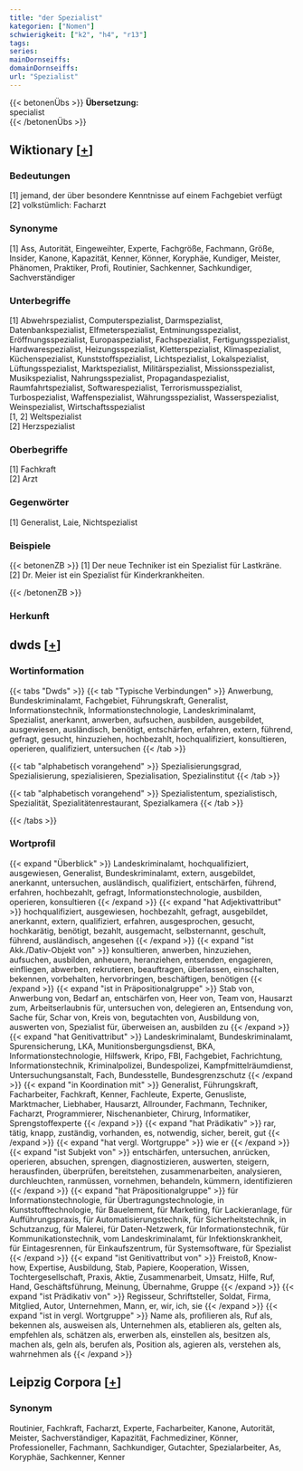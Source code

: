 ```yaml
---
title: "der Spezialist"
kategorien: ["Nomen"]
schwierigkeit: ["k2", "h4", "r13"]
tags:
series:
mainDornseiffs:
domainDornseiffs:
url: "Spezialist"
---
```


{{< betonenÜbs >}}
**Übersetzung:**  
specialist  
{{< /betonenÜbs >}}

## Wiktionary [[+](https://de.wiktionary.org/wiki/Spezialist)]

### Bedeutungen
[1] jemand, der über besondere Kenntnisse auf einem Fachgebiet verfügt  
[2] volkstümlich: Facharzt  

### Synonyme
[1] Ass, Autorität, Eingeweihter, Experte, Fachgröße, Fachmann, Größe, Insider, Kanone, Kapazität, Kenner, Könner, Koryphäe, Kundiger, Meister, Phänomen, Praktiker, Profi, Routinier, Sachkenner, Sachkundiger, Sachverständiger  

### Unterbegriffe
[1] Abwehrspezialist, Computerspezialist, Darmspezialist, Datenbankspezialist, Elfmeterspezialist, Entminungsspezialist, Eröffnungsspezialist, Europaspezialist, Fachspezialist, Fertigungsspezialist, Hardwarespezialist, Heizungsspezialist, Kletterspezialist, Klimaspezialist, Küchenspezialist, Kunststoffspezialist, Lichtspezialist, Lokalspezialist, Lüftungsspezialist, Marktspezialist, Militärspezialist, Missionsspezialist, Musikspezialist, Nahrungsspezialist, Propagandaspezialist, Raumfahrtspezialist, Softwarespezialist, Terrorismusspezialist, Turbospezialist, Waffenspezialist, Währungsspezialist, Wasserspezialist, Weinspezialist, Wirtschaftsspezialist  
[1, 2] Weltspezialist  
[2] Herzspezialist  

### Oberbegriffe
[1] Fachkraft  
[2] Arzt  

### Gegenwörter
[1] Generalist, Laie, Nichtspezialist  

### Beispiele
{{< betonenZB >}}
[1] Der neue Techniker ist ein Spezialist für Lastkräne.  
[2] Dr. Meier ist ein Spezialist für Kinderkrankheiten.  

{{< /betonenZB >}}
### Herkunft



## dwds [[+](https://www.dwds.de/wb/Spezialist)]

### Wortinformation
{{< tabs "Dwds" >}}
{{< tab "Typische Verbindungen" >}}
Anwerbung, Bundeskriminalamt, Fachgebiet, Führungskraft, Generalist, Informationstechnik, Informationstechnologie, Landeskriminalamt, Spezialist, anerkannt, anwerben, aufsuchen, ausbilden, ausgebildet, ausgewiesen, ausländisch, benötigt, entschärfen, erfahren, extern, führend, gefragt, gesucht, hinzuziehen, hochbezahlt, hochqualifiziert, konsultieren, operieren, qualifiziert, untersuchen
{{< /tab >}}

{{< tab "alphabetisch vorangehend" >}}
Spezialisierungsgrad, Spezialisierung, spezialisieren, Spezialisation, Spezialinstitut
{{< /tab >}}

{{< tab "alphabetisch vorangehend" >}}
Spezialistentum, spezialistisch, Spezialität, Spezialitätenrestaurant, Spezialkamera
{{< /tab >}}

{{< /tabs >}}

### Wortprofil
{{< expand "Überblick" >}} Landeskriminalamt, hochqualifiziert, ausgewiesen, Generalist, Bundeskriminalamt, extern, ausgebildet, anerkannt, untersuchen, ausländisch, qualifiziert, entschärfen, führend, erfahren, hochbezahlt, gefragt, Informationstechnologie, ausbilden, operieren, konsultieren {{< /expand >}}
{{< expand "hat Adjektivattribut" >}} hochqualifiziert, ausgewiesen, hochbezahlt, gefragt, ausgebildet, anerkannt, extern, qualifiziert, erfahren, ausgesprochen, gesucht, hochkarätig, benötigt, bezahlt, ausgemacht, selbsternannt, geschult, führend, ausländisch, angesehen {{< /expand >}}
{{< expand "ist Akk./Dativ-Objekt von" >}} konsultieren, anwerben, hinzuziehen, aufsuchen, ausbilden, anheuern, heranziehen, entsenden, engagieren, einfliegen, abwerben, rekrutieren, beauftragen, überlassen, einschalten, bekennen, vorbehalten, hervorbringen, beschäftigen, benötigen {{< /expand >}}
{{< expand "ist in Präpositionalgruppe" >}} Stab von, Anwerbung von, Bedarf an, entschärfen von, Heer von, Team von, Hausarzt zum, Arbeitserlaubnis für, untersuchen von, delegieren an, Entsendung von, Sache für, Schar von, Kreis von, begutachten von, Ausbildung von, auswerten von, Spezialist für, überweisen an, ausbilden zu {{< /expand >}}
{{< expand "hat Genitivattribut" >}} Landeskriminalamt, Bundeskriminalamt, Spurensicherung, LKA, Munitionsbergungsdienst, BKA, Informationstechnologie, Hilfswerk, Kripo, FBI, Fachgebiet, Fachrichtung, Informationstechnik, Kriminalpolizei, Bundespolizei, Kampfmittelräumdienst, Untersuchungsanstalt, Fach, Bundesstelle, Bundesgrenzschutz {{< /expand >}}
{{< expand "in Koordination mit" >}} Generalist, Führungskraft, Facharbeiter, Fachkraft, Kenner, Fachleute, Experte, Genusliste, Marktmacher, Liebhaber, Hausarzt, Allrounder, Fachmann, Techniker, Facharzt, Programmierer, Nischenanbieter, Chirurg, Informatiker, Sprengstoffexperte {{< /expand >}}
{{< expand "hat Prädikativ" >}} rar, tätig, knapp, zuständig, vorhanden, es, notwendig, sicher, bereit, gut {{< /expand >}}
{{< expand "hat vergl. Wortgruppe" >}} wie er {{< /expand >}}
{{< expand "ist Subjekt von" >}} entschärfen, untersuchen, anrücken, operieren, absuchen, sprengen, diagnostizieren, auswerten, steigern, herausfinden, überprüfen, bereitstehen, zusammenarbeiten, analysieren, durchleuchten, ranmüssen, vornehmen, behandeln, kümmern, identifizieren {{< /expand >}}
{{< expand "hat Präpositionalgruppe" >}} für Informationstechnologie, für Übertragungstechnologie, in Kunststofftechnologie, für Bauelement, für Marketing, für Lackieranlage, für Aufführungspraxis, für Automatisierungstechnik, für Sicherheitstechnik, in Schutzanzug, für Malerei, für Daten-Netzwerk, für Informationstechnik, für Kommunikationstechnik, vom Landeskriminalamt, für Infektionskrankheit, für Eintagesrennen, für Einkaufszentrum, für Systemsoftware, für Spezialist {{< /expand >}}
{{< expand "ist Genitivattribut von" >}} Freistoß, Know-how, Expertise, Ausbildung, Stab, Papiere, Kooperation, Wissen, Tochtergesellschaft, Praxis, Aktie, Zusammenarbeit, Umsatz, Hilfe, Ruf, Hand, Geschäftsführung, Meinung, Übernahme, Gruppe {{< /expand >}}
{{< expand "ist Prädikativ von" >}} Regisseur, Schriftsteller, Soldat, Firma, Mitglied, Autor, Unternehmen, Mann, er, wir, ich, sie {{< /expand >}}
{{< expand "ist in vergl. Wortgruppe" >}} Name als, profilieren als, Ruf als, bekennen als, ausweisen als, Unternehmen als, etablieren als, gelten als, empfehlen als, schätzen als, erwerben als, einstellen als, besitzen als, machen als, geln als, berufen als, Position als, agieren als, verstehen als, wahrnehmen als {{< /expand >}}

## Leipzig Corpora [[+](https://corpora.uni-leipzig.de/en/res?word=Spezialist&corpusId=deu_newscrawl-public_2018)]


### Synonym
Routinier, Fachkraft, Facharzt, Experte, Facharbeiter, Kanone, Autorität, Meister, Sachverständiger, Kapazität, Fachmediziner, Könner, Professioneller, Fachmann, Sachkundiger, Gutachter, Spezialarbeiter, As, Koryphäe, Sachkenner, Kenner

